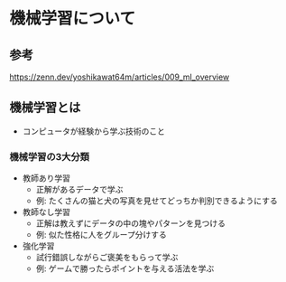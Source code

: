 # 機械学習について

## 参考

https://zenn.dev/yoshikawat64m/articles/009_ml_overview

## 機械学習とは

- コンピュータが経験から学ぶ技術のこと

### 機械学習の3大分類

- 教師あり学習
  - 正解があるデータで学ぶ
  - 例: たくさんの猫と犬の写真を見せてどっちか判別できるようにする
- 教師なし学習
  - 正解は教えずにデータの中の塊やパターンを見つける
  - 例: 似た性格に人をグループ分けする
- 強化学習
  - 試行錯誤しながらご褒美をもらって学ぶ
  - 例: ゲームで勝ったらポイントを与える活法を学ぶ
